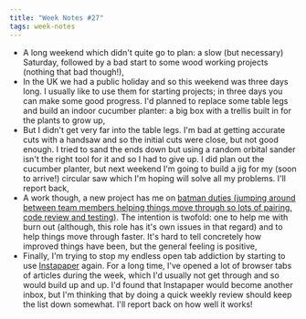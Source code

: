 ```yaml
---
title: "Week Notes #27"
tags: week-notes
---
```


* A long weekend which didn't quite go to plan: a slow (but necessary)
  Saturday, followed by a bad start to some wood working projects (nothing that
  bad though!),
* In the UK we had a public holiday and so this weekend was three days long. I
  usually like to use them for starting projects; in three days you can make
  some good progress. I'd planned to replace some table legs and build an
  indoor cucumber planter: a big box with a trellis built in for the plants to
  grow up,
* But I didn't get very far into the table legs. I'm bad at getting accurate
  cuts with a handsaw and so the initial cuts were close, but not good enough.
  I tried to sand the ends down but using a random orbital sander isn't the
  right tool for it and so I had to give up. I did plan out the cucumber
  planter, but next weekend I'm going to build a jig for my (soon to arrive!)
  circular saw which I'm hoping will solve all my problems. I'll report back,
* A work though, a new project has me on [batman duties (jumping around between
  team members helping things move through so lots of pairing, code review and
  testing)][1]. The intention is twofold: one to help me with burn out
  (although, this role has it's own issues in that regard) and to help things
  move through faster. It's hard to tell concretely how improved things have
  been, but the general feeling is positive,
* Finally, I'm trying to stop my endless open tab addiction by starting to use
  [Instapaper][2] again. For a long time, I've opened a lot of browser tabs of
  articles during the week, which I'd usually not get through and so would
  build up and up. I'd found that Instapaper would become another inbox, but
  I'm thinking that by doing a quick weekly review should keep the list down
  somewhat. I'll report back on how well it works!

[1]: https://www.jamesshore.com/v2/books/aoad1/iteration_planning
[2]: https://www.instapaper.com
